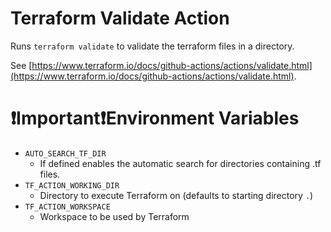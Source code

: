 # Terraform Validate Action
Runs `terraform validate` to validate the terraform files in a directory.

See [https://www.terraform.io/docs/github-actions/actions/validate.html](https://www.terraform.io/docs/github-actions/actions/validate.html).

# ❗Important❗️Environment Variables

* `AUTO_SEARCH_TF_DIR`
  * If defined enables the automatic search for directories containing .tf files.
* `TF_ACTION_WORKING_DIR`
  * Directory to execute Terraform on (defaults to starting directory `.`)
* `TF_ACTION_WORKSPACE`
  * Workspace to be used by Terraform
